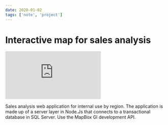 ```yaml
---
date: 2020-01-02
tags: ['note', 'project']
---
```


# Interactive map for sales analysis

<Embed
  src="https://www.youtube.com/embed/FsOIgWyKeEk"
/>

Sales analysis web application for internal use by region. The application is made up of a server layer in Node.Js that connects to a transactional database in SQL Server. Use the MapBox Gl development API.